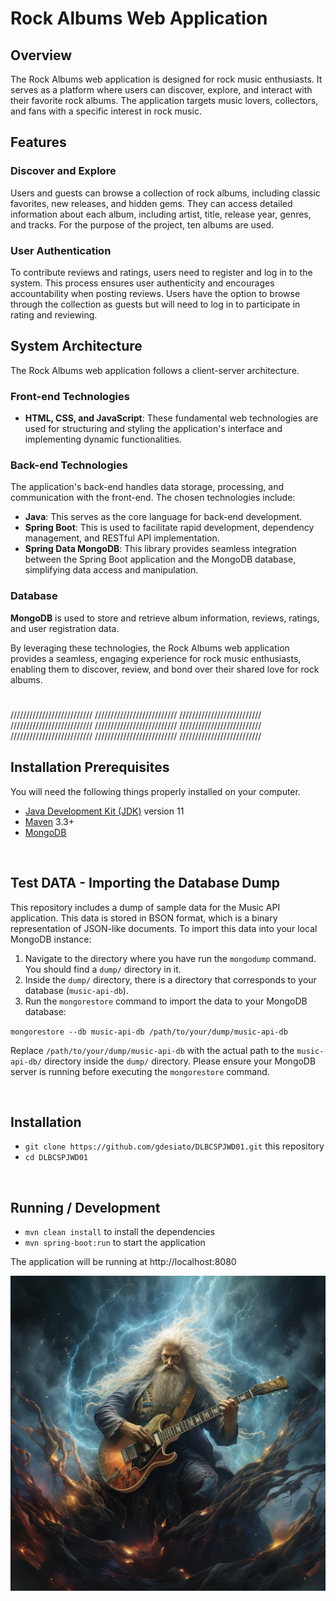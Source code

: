 # Rock Albums Web Application

## Overview
The Rock Albums web application is designed for rock music enthusiasts. It serves as a platform where users can discover, explore, and interact with their favorite rock albums. The application targets music lovers, collectors, and fans with a specific interest in rock music.

## Features

### Discover and Explore
Users and guests can browse a collection of rock albums, including classic favorites, new releases, and hidden gems. They can access detailed information about each album, including artist, title, release year, genres, and tracks. For the purpose of the project, ten albums are used.

### User Authentication
To contribute reviews and ratings, users need to register and log in to the system. This process ensures user authenticity and encourages accountability when posting reviews. Users have the option to browse through the collection as guests but will need to log in to participate in rating and reviewing.

## System Architecture
The Rock Albums web application follows a client-server architecture.

### Front-end Technologies
- **HTML, CSS, and JavaScript**: These fundamental web technologies are used for structuring and styling the application's interface and implementing dynamic functionalities.

### Back-end Technologies
The application's back-end handles data storage, processing, and communication with the front-end. The chosen technologies include:
- **Java**: This serves as the core language for back-end development.
- **Spring Boot**: This is used to facilitate rapid development, dependency management, and RESTful API implementation.
- **Spring Data MongoDB**: This library provides seamless integration between the Spring Boot application and the MongoDB database, simplifying data access and manipulation.

### Database
**MongoDB** is used to store and retrieve album information, reviews, ratings, and user registration data.

By leveraging these technologies, the Rock Albums web application provides a seamless, engaging experience for rock music enthusiasts, enabling them to discover, review, and bond over their shared love for rock albums.

#
//////////////////////////
//////////////////////////
////////////////////////// \
//////////////////////////
//////////////////////////
////////////////////////// \
//////////////////////////
//////////////////////////
////////////////////////// 

###
## Installation Prerequisites

You will need the following things properly installed on your computer.

* [Java Development Kit (JDK)](https://adoptopenjdk.net/index.html) version 11
* [Maven](https://maven.apache.org/download.cgi) 3.3+
* [MongoDB](https://www.mongodb.com/try/download/community)


<br>

## Test DATA - Importing the Database Dump

This repository includes a dump of sample data for the Music API application. This data is stored in BSON format, which is a binary representation of JSON-like documents. To import this data into your local MongoDB instance:

1. Navigate to the directory where you have run the `mongodump` command. You should find a `dump/` directory in it.
2. Inside the `dump/` directory, there is a directory that corresponds to your database (`music-api-db`).
3. Run the `mongorestore` command to import the data to your MongoDB database:

`mongorestore --db music-api-db /path/to/your/dump/music-api-db`

Replace `/path/to/your/dump/music-api-db` with the actual path to the `music-api-db/` directory inside the `dump/` directory. Please ensure your MongoDB server is running before executing the `mongorestore` command.



<br>

## Installation

* `git clone https://github.com/gdesiato/DLBCSPJWD01.git` this repository
* `cd DLBCSPJWD01`

<br>

## Running / Development

* `mvn clean install` to install the dependencies
* `mvn spring-boot:run` to start the application

The application will be running at http://localhost:8080




![Rock Album Cover](src/main/resources/static/images/rock_cover.png)


